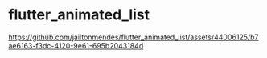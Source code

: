 # flutter_animated_list

https://github.com/jailtonmendes/flutter_animated_list/assets/44006125/b7ae6163-f3dc-4120-9e61-695b2043184d

